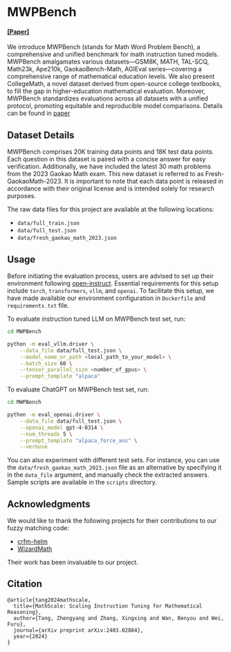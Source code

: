 # MWPBench

#### [[Paper]](https://arxiv.org/abs/2403.02884)

We introduce MWPBench (stands for Math Word Problem Bench), a comprehensive and unified benchmark for math instruction tuned models. MWPBench amalgamates various datasets—GSM8K, MATH, TAL-SCQ, Math23k, Ape210k, GaokaoBench-Math, AGIEval series—covering a comprehensive range of mathematical education levels. We also present CollegeMath, a novel dataset derived from open-source college textbooks, to fill the gap in higher-education mathematical evaluation. Moreover, MWPBench standardizes evaluations across all datasets with a unified protocol, promoting equitable and reproducible model comparisons. Details can be found in [paper](https://arxiv.org/abs/2403.02884)

## Dataset Details

MWPBench comprises 20K training data points and 18K test data points. Each question in this dataset is paired with a concise answer for easy verification. Additionally, we have included the latest 30 math problems from the 2023 Gaokao Math exam. This new dataset is referred to as Fresh-GaokaoMath-2023. It is important to note that each data point is released in accordance with their original license and is intended solely for research purposes.

The raw data files for this project are available at the following locations:

- `data/full_train.json`
- `data/full_test.json`
- `data/fresh_gaokao_math_2023.json`

## Usage

Before initiating the evaluation process, users are advised to set up their environment following [open-instruct](https://github.com/allenai/open-instruct/blob/main/requirements.txt). Essential requirements for this setup include `torch`, `transformers`, `vllm`, and `openai`. To facilitate this setup, we have made available our environment configuration in `Dockerfile` and `requirements.txt` file.

To evaluate instruction tuned LLM on MWPBench test set, run:

```bash
cd MWPBench

python -m eval_vllm.driver \
    --data_file data/full_test.json \
    --model_name_or_path <local_path_to_your_model> \
    --batch_size 60 \
    --tensor_parallel_size <number_of_gpus> \
    --prompt_template "alpaca"
```

To evaluate ChatGPT on MWPBench test set, run:

```bash
cd MWPBench

python -m eval_openai.driver \
    --data_file data/full_test.json \
    --openai_model gpt-4-0314 \
    --num_threads 5 \
    --prompt_template "alpaca_force_ans" \
    --verbose
```

You can also experiment with different test sets. For instance, you can use the `data/fresh_gaokao_math_2023.json` file as an alternative by specifying it in the `data_file` argument, and manually check the extracted answers. Sample scripts are available in the `scripts` directory.

## Acknowledgments

We would like to thank the following projects for their contributions to our fuzzy matching code:

- [crfm-helm](https://github.com/stanford-crfm/helm)
- [WizardMath](https://github.com/nlpxucan/WizardLM/tree/main/WizardMath)

Their work has been invaluable to our project.

## Citation

```
@article{tang2024mathscale,
  title={MathScale: Scaling Instruction Tuning for Mathematical Reasoning},
  author={Tang, Zhengyang and Zhang, Xingxing and Wan, Benyou and Wei, Furu},
  journal={arXiv preprint arXiv:2403.02884},
  year={2024}
}
```
